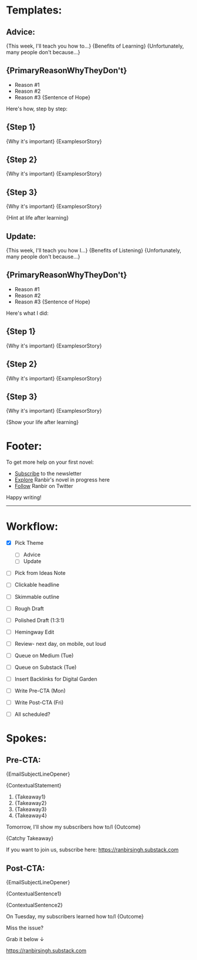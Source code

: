 # Templates:
## Advice:
{This week, I'll teach you how to...}
{Benefits of Learning}
{Unfortunately, many people don't because...}

## {PrimaryReasonWhyTheyDon't}
- Reason #1
- Reason #2
- Reason #3
{Sentence of Hope}

Here's how, step by step:

## {Step 1}
{Why it's important}
{ExamplesorStory}

## {Step 2}
{Why it's important}
{ExamplesorStory}

## {Step 3}
{Why it's important}
{ExamplesorStory}

{Hint at life after learning}
## Update:
{This week, I'll teach you how I...}
{Benefits of Listening}
{Unfortunately, many people don't because...}

## {PrimaryReasonWhyTheyDon't}
- Reason #1
- Reason #2
- Reason #3
{Sentence of Hope}

Here's what I did:

## {Step 1}
{Why it's important}
{ExamplesorStory}

## {Step 2}
{Why it's important}
{ExamplesorStory}

## {Step 3}
{Why it's important}
{ExamplesorStory}

{Show your life after learning}

# Footer:
To get more help on your first novel:

- [Subscribe](https://ranbirsingh.substack.com) to the newsletter
- [Explore](https://publish.obsidian.md/ranbir/) Ranbir's novel in progress here
- [Follow](https://twitter.com/ranbirsinghlive) Ranbir on Twitter

Happy writing!


---


# Workflow:
- [x] Pick Theme
	- [ ] Advice
	- [ ] Update
- [ ] Pick from Ideas Note
- [ ] Clickable headline
- [ ] Skimmable outline
- [ ] Rough Draft
- [ ] Polished Draft (1:3:1)
- [ ] Hemingway Edit
- [ ] Review- next day, on mobile, out loud
- [ ] Queue on Medium (Tue)
- [ ] Queue on Substack (Tue)
- [ ] Insert Backlinks for Digital Garden
- [ ] Write Pre-CTA (Mon)
- [ ] Write Post-CTA (Fri)
- [ ] All scheduled?



# Spokes:
## Pre-CTA:
{EmailSubjectLineOpener}

{ContextualStatement}

1. {Takeaway1}
2. {Takeaway2}
3. {Takeaway3}
4. {Takeaway4}

Tomorrow, I'll show my subscribers how to/I {Outcome}

{Catchy Takeaway}

If you want to join us, subscribe here: https://ranbirsingh.substack.com

## Post-CTA:
{EmailSubjectLineOpener}

{ContextualSentence1}

{ContextualSentence2}

On Tuesday, my subscribers learned how to/I {Outcome}

Miss the issue?

Grab it below ↓

https://ranbirsingh.substack.com



